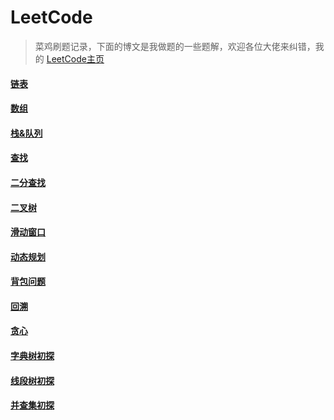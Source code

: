 # LeetCode
> 菜鸡刷题记录，下面的博文是我做题的一些题解，欢迎各位大佬来纠错，我的 [LeetCode主页](https://leetcode-cn.com/u/im1gw0/)

#### [链表](http://imlgw.top/2019/02/27/leetcode-lian-biao/)

#### [数组](http://imlgw.top/2019/05/04/leetcode-shu-zu/)

#### [栈&队列](http://imlgw.top/2019/10/01/leetcode-zhan-dui-lie/)

#### [查找](http://imlgw.top/2019/09/15/leetcode-cha-zhao/) 

#### [二分查找](http://imlgw.top/2019/12/06/leetcode-er-fen-cha-zhao/) 

#### [二叉树](http://imlgw.top/2019/11/06/leetcode-er-cha-shu/)

#### [滑动窗口](http://imlgw.top/2019/07/20/leetcode-hua-dong-chuang-kou/) 

#### [动态规划](http://imlgw.top/2019/09/01/leetcode-dong-tai-gui-hua/) 

#### [背包问题](http://imlgw.top/2019/11/29/leetcode-bei-bao-wen-ti/) 

#### [回溯](http://imlgw.top/2019/10/10/leetcode-hui-su/) 

#### [贪心](http://imlgw.top/2020/01/21/leetcode-tan-xin/)

#### [字典树初探](http://imlgw.top/2019/12/17/zi-dian-shu/)

#### [线段树初探](http://imlgw.top/2019/12/09/xian-duan-shu/) 

#### [并查集初探](http://imlgw.top/2020/02/02/bing-cha-ji/) 